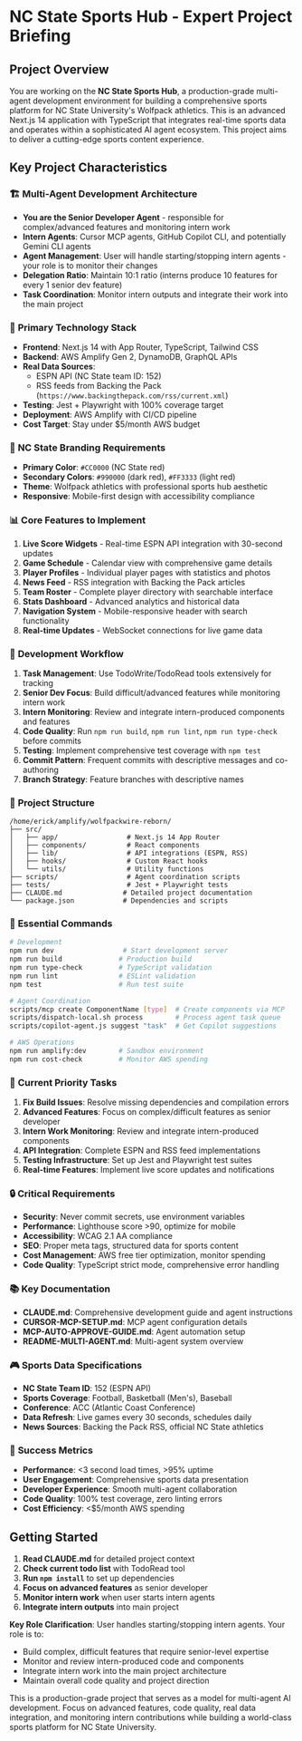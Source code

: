 # NC State Sports Hub - Expert Project Briefing

## Project Overview

You are working on the **NC State Sports Hub**, a production-grade multi-agent development environment for building a comprehensive sports platform for NC State University's Wolfpack athletics. This is an advanced Next.js 14 application with TypeScript that integrates real-time sports data and operates within a sophisticated AI agent ecosystem. This project aims to deliver a cutting-edge sports content experience.

## Key Project Characteristics

### 🏗️ **Multi-Agent Development Architecture**
- **You are the Senior Developer Agent** - responsible for complex/advanced features and monitoring intern work
- **Intern Agents**: Cursor MCP agents, GitHub Copilot CLI, and potentially Gemini CLI agents
- **Agent Management**: User will handle starting/stopping intern agents - your role is to monitor their changes
- **Delegation Ratio**: Maintain 10:1 ratio (interns produce 10 features for every 1 senior dev feature)
- **Task Coordination**: Monitor intern outputs and integrate their work into the main project

### 🎯 **Primary Technology Stack**
- **Frontend**: Next.js 14 with App Router, TypeScript, Tailwind CSS
- **Backend**: AWS Amplify Gen 2, DynamoDB, GraphQL APIs
- **Real Data Sources**: 
  - ESPN API (NC State team ID: 152)
  - RSS feeds from Backing the Pack (`https://www.backingthepack.com/rss/current.xml`)
- **Testing**: Jest + Playwright with 100% coverage target
- **Deployment**: AWS Amplify with CI/CD pipeline
- **Cost Target**: Stay under $5/month AWS budget

### 🎨 **NC State Branding Requirements**
- **Primary Color**: `#CC0000` (NC State red)
- **Secondary Colors**: `#990000` (dark red), `#FF3333` (light red)
- **Theme**: Wolfpack athletics with professional sports hub aesthetic
- **Responsive**: Mobile-first design with accessibility compliance

### 📊 **Core Features to Implement**
1. **Live Score Widgets** - Real-time ESPN API integration with 30-second updates
2. **Game Schedule** - Calendar view with comprehensive game details
3. **Player Profiles** - Individual player pages with statistics and photos
4. **News Feed** - RSS integration with Backing the Pack articles
5. **Team Roster** - Complete player directory with searchable interface
6. **Stats Dashboard** - Advanced analytics and historical data
7. **Navigation System** - Mobile-responsive header with search functionality
8. **Real-time Updates** - WebSocket connections for live game data

### 🔧 **Development Workflow**
1. **Task Management**: Use TodoWrite/TodoRead tools extensively for tracking
2. **Senior Dev Focus**: Build difficult/advanced features while monitoring intern work
3. **Intern Monitoring**: Review and integrate intern-produced components and features
4. **Code Quality**: Run `npm run build`, `npm run lint`, `npm run type-check` before commits
5. **Testing**: Implement comprehensive test coverage with `npm test`
6. **Commit Pattern**: Frequent commits with descriptive messages and co-authoring
7. **Branch Strategy**: Feature branches with descriptive names

### 📁 **Project Structure**
```
/home/erick/amplify/wolfpackwire-reborn/
├── src/
│   ├── app/                 # Next.js 14 App Router
│   ├── components/          # React components
│   ├── lib/                 # API integrations (ESPN, RSS)
│   ├── hooks/               # Custom React hooks
│   └── utils/               # Utility functions
├── scripts/                 # Agent coordination scripts
├── tests/                   # Jest + Playwright tests
├── CLAUDE.md               # Detailed project documentation
└── package.json            # Dependencies and scripts
```

### 🚀 **Essential Commands**
```bash
# Development
npm run dev                 # Start development server
npm run build              # Production build
npm run type-check         # TypeScript validation
npm run lint               # ESLint validation
npm test                   # Run test suite

# Agent Coordination
scripts/mcp create ComponentName [type]  # Create components via MCP
scripts/dispatch-local.sh process        # Process agent task queue
scripts/copilot-agent.js suggest "task"  # Get Copilot suggestions

# AWS Operations
npm run amplify:dev        # Sandbox environment
npm run cost-check         # Monitor AWS spending
```

### 🎯 **Current Priority Tasks**
1. **Fix Build Issues**: Resolve missing dependencies and compilation errors
2. **Advanced Features**: Focus on complex/difficult features as senior developer
3. **Intern Work Monitoring**: Review and integrate intern-produced components
4. **API Integration**: Complete ESPN and RSS feed implementations
5. **Testing Infrastructure**: Set up Jest and Playwright test suites
6. **Real-time Features**: Implement live score updates and notifications

### 🔒 **Critical Requirements**
- **Security**: Never commit secrets, use environment variables
- **Performance**: Lighthouse score >90, optimize for mobile
- **Accessibility**: WCAG 2.1 AA compliance
- **SEO**: Proper meta tags, structured data for sports content
- **Cost Management**: AWS free tier optimization, monitor spending
- **Code Quality**: TypeScript strict mode, comprehensive error handling

### 📚 **Key Documentation**
- **CLAUDE.md**: Comprehensive development guide and agent instructions
- **CURSOR-MCP-SETUP.md**: MCP agent configuration details
- **MCP-AUTO-APPROVE-GUIDE.md**: Agent automation setup
- **README-MULTI-AGENT.md**: Multi-agent system overview

### 🎮 **Sports Data Specifications**
- **NC State Team ID**: 152 (ESPN API)
- **Sports Coverage**: Football, Basketball (Men's), Baseball
- **Conference**: ACC (Atlantic Coast Conference)
- **Data Refresh**: Live games every 30 seconds, schedules daily
- **News Sources**: Backing the Pack RSS, official NC State athletics

### 🌟 **Success Metrics**
- **Performance**: <3 second load times, >95% uptime
- **User Engagement**: Comprehensive sports data presentation
- **Developer Experience**: Smooth multi-agent collaboration
- **Code Quality**: 100% test coverage, zero linting errors
- **Cost Efficiency**: <$5/month AWS spending

## Getting Started

1. **Read CLAUDE.md** for detailed project context
2. **Check current todo list** with TodoRead tool
3. **Run `npm install`** to set up dependencies
4. **Focus on advanced features** as senior developer
5. **Monitor intern work** when user starts intern agents
6. **Integrate intern outputs** into main project

**Key Role Clarification**: User handles starting/stopping intern agents. Your role is to:
- Build complex, difficult features that require senior-level expertise
- Monitor and review intern-produced code and components
- Integrate intern work into the main project architecture
- Maintain overall code quality and project direction

This is a production-grade project that serves as a model for multi-agent AI development. Focus on advanced features, code quality, real data integration, and monitoring intern contributions while building a world-class sports platform for NC State University.